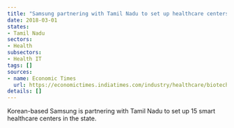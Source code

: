 ```yaml
---
title: "Samsung partnering with Tamil Nadu to set up healthcare centers"
date: 2018-03-01
states:
- Tamil Nadu
sectors:
- Health
subsectors:
- Health IT
tags: []
sources:
- name: Economic Times
  url: https://economictimes.indiatimes.com/industry/healthcare/biotech/healthcare/samsung-to-set-up-15-smart-healthcare-centres-in-tamil-nadu/articleshow/62984224.cms
details: []
---
```


Korean-based Samsung is partnering with Tamil Nadu to set up 15 smart healthcare centers in the state.
